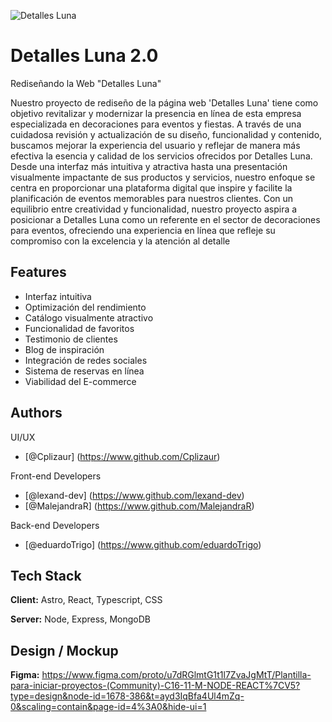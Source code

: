 ![Detalles Luna](https://imgur.com/gVgn35A)

# Detalles Luna 2.0

Rediseñando la Web "Detalles Luna"

Nuestro proyecto de rediseño de la página web 'Detalles Luna' tiene como objetivo revitalizar y modernizar la presencia en línea de esta empresa especializada en decoraciones para eventos y fiestas. A través de una cuidadosa revisión y actualización de su diseño, funcionalidad y contenido, buscamos mejorar la experiencia del usuario y reflejar de manera más efectiva la esencia y calidad de los servicios ofrecidos por Detalles Luna. Desde una interfaz más intuitiva y atractiva hasta una presentación visualmente impactante de sus productos y servicios, nuestro enfoque se centra en proporcionar una plataforma digital que inspire y facilite la planificación de eventos memorables para nuestros clientes. Con un equilibrio entre creatividad y funcionalidad, nuestro proyecto aspira a posicionar a Detalles Luna como un referente en el sector de decoraciones para eventos, ofreciendo una experiencia en línea que refleje su compromiso con la excelencia y la atención al detalle


## Features

- Interfaz intuitiva
- Optimización del rendimiento
- Catálogo visualmente atractivo
- Funcionalidad de favoritos
- Testimonio de clientes
- Blog de inspiración
- Integración de redes sociales
- Sistema de reservas en línea
- Viabilidad del E-commerce



## Authors

UI/UX
- [@Cplizaur] (https://www.github.com/Cplizaur)

Front-end Developers
- [@lexand-dev] (https://www.github.com/lexand-dev)
- [@MalejandraR] (https://www.github.com/MalejandraR)

Back-end Developers
- [@eduardoTrigo] (https://www.github.com/eduardoTrigo)


## Tech Stack

**Client:** Astro, React, Typescript, CSS

**Server:** Node, Express, MongoDB


## Design / Mockup

**Figma:** https://www.figma.com/proto/u7dRGlmtG1t1l7ZvaJgMtT/Plantilla-para-iniciar-proyectos-(Community)-C16-11-M-NODE-REACT%7CV5?type=design&node-id=1678-386&t=ayd3IqBfa4Ul4mZq-0&scaling=contain&page-id=4%3A0&hide-ui=1
